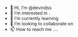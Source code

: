 - 👋 Hi, I’m @devindss 
- 👀 I’m interested in .
- 🌱 I’m currently learning 
- 💞️ I’m looking to collaborate on 
- 📫 How to reach me ....

<!---
devindss/devindss is a ✨ special ✨ repository because its `README.md` (this file) appears on your GitHub profile.
You can click the Preview link to take a look at your changes.
--->
